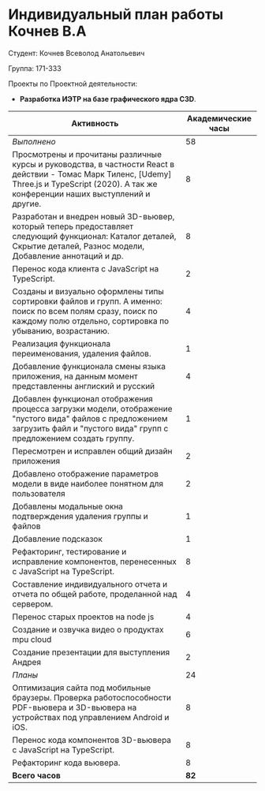 #  **Индивидуальный план работы Кочнев В.А** 

Студент: Кочнев Всеволод Анатольевич

Группа: 171-333

Проекты по Проектной деятельности:
- **Разработка ИЭТР на базе графического ядра C3D**.

|Активность|Академические часы|
|-|-|
|*Выполнено*|58|
|Просмотрены и прочитаны различные курсы и руководства, в частности React в действии - Томас Марк Тиленс, [Udemy] Three.js и TypeScript (2020). А так же конференции наших выступлений и другие.|8|
|Разработан и внедрен новый 3D-вьювер, который теперь предоставляет следующий функционал: Каталог деталей, Скрытие деталей, Разнос модели, Добавление аннотаций и др.|8|
|Перенос кода клиента с JavaScript на TypeScript.|2|
|Созданы и визуально оформлены типы сортировки файлов и групп. А именно: поиск по всем полям сразу, поиск по каждому полю отдельно, сортировка по убыванию, возрастанию.|4|
|Реализация функционала переименования, удаления файлов.|1|
|Добавление функционала смены языка приложения, на данным момент представленны англиский и русский|4|
|Добавлен функционал отображения процесса загрузки модели, отображение "пустого вида" файлов с предложением загрузить файл и "пустого вида" групп с предложением создать группу. |1|
|Пересмотрен и исправлен общий дизайн приложения |2|
|Добавлено отображение параметров модели в виде наиболее понятном для пользователя |2|
|Добавлены модальные окна подтверждения удаления группы и файлов |1|
|Добавление подсказок|1|
|Рефакторинг, тестирование и исправление компонентов, перенесенных с JavaScript на TypeScript.|8|
|Составление индивидуального отчета и отчета по общей работе, проделанной над сервером.|4|
|Перенос старых проектов на node js|4|
|Создание и озвучка видео о продуктах mpu cloud|6|
|Создание презентации для выступления Андрея|2|
|*Планы*|24|
|Оптимизация сайта под мобильные браузеры. Проверка работоспособности PDF-вьювера и 3D-вьювера на устройствах под управлением Android и iOS.|8|
|Перенос кода компонентов 3D-вьювера с JavaScript на TypeScript.|8|
|Рефакторинг кода вьювера.|8|
|**Всего часов**|**82**|
